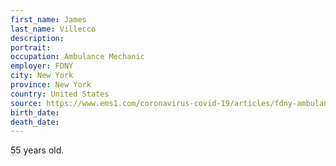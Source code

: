 ```yaml
---
first_name: James
last_name: Villecco
description: 
portrait: 
occupation: Ambulance Mechanic
employer: FDNY
city: New York
province: New York
country: United States
source: https://www.ems1.com/coronavirus-covid-19/articles/fdny-ambulance-mechanic-dies-from-covid-19-v6P9YOs9kUXpeqFw/
birth_date: 
death_date: 
---
```


55 years old.